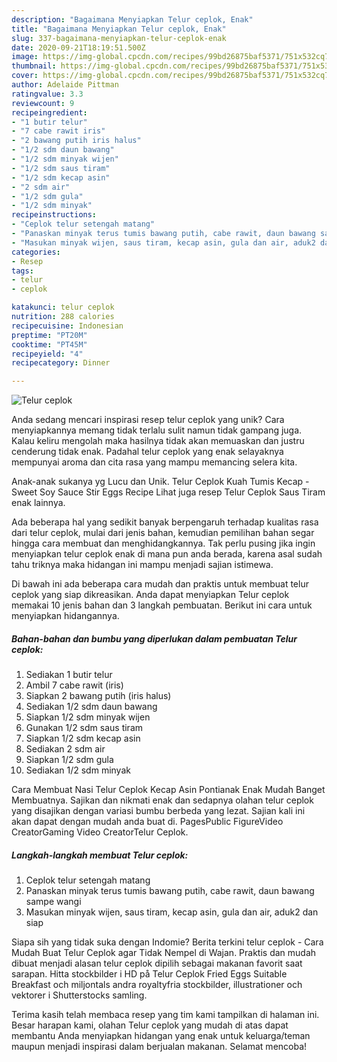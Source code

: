 ```yaml
---
description: "Bagaimana Menyiapkan Telur ceplok, Enak"
title: "Bagaimana Menyiapkan Telur ceplok, Enak"
slug: 337-bagaimana-menyiapkan-telur-ceplok-enak
date: 2020-09-21T18:19:51.500Z
image: https://img-global.cpcdn.com/recipes/99bd26875baf5371/751x532cq70/telur-ceplok-foto-resep-utama.jpg
thumbnail: https://img-global.cpcdn.com/recipes/99bd26875baf5371/751x532cq70/telur-ceplok-foto-resep-utama.jpg
cover: https://img-global.cpcdn.com/recipes/99bd26875baf5371/751x532cq70/telur-ceplok-foto-resep-utama.jpg
author: Adelaide Pittman
ratingvalue: 3.3
reviewcount: 9
recipeingredient:
- "1 butir telur"
- "7 cabe rawit iris"
- "2 bawang putih iris halus"
- "1/2 sdm daun bawang"
- "1/2 sdm minyak wijen"
- "1/2 sdm saus tiram"
- "1/2 sdm kecap asin"
- "2 sdm air"
- "1/2 sdm gula"
- "1/2 sdm minyak"
recipeinstructions:
- "Ceplok telur setengah matang"
- "Panaskan minyak terus tumis bawang putih, cabe rawit, daun bawang sampe wangi"
- "Masukan minyak wijen, saus tiram, kecap asin, gula dan air, aduk2 dan siap"
categories:
- Resep
tags:
- telur
- ceplok

katakunci: telur ceplok 
nutrition: 288 calories
recipecuisine: Indonesian
preptime: "PT20M"
cooktime: "PT45M"
recipeyield: "4"
recipecategory: Dinner

---
```



![Telur ceplok](https://img-global.cpcdn.com/recipes/99bd26875baf5371/751x532cq70/telur-ceplok-foto-resep-utama.jpg)

Anda sedang mencari inspirasi resep telur ceplok yang unik? Cara menyiapkannya memang tidak terlalu sulit namun tidak gampang juga. Kalau keliru mengolah maka hasilnya tidak akan memuaskan dan justru cenderung tidak enak. Padahal telur ceplok yang enak selayaknya mempunyai aroma dan cita rasa yang mampu memancing selera kita.

Anak-anak sukanya yg Lucu dan Unik. Telur Ceplok Kuah Tumis Kecap - Sweet Soy Sauce Stir Eggs Recipe Lihat juga resep Telur Ceplok Saus Tiram enak lainnya.

Ada beberapa hal yang sedikit banyak berpengaruh terhadap kualitas rasa dari telur ceplok, mulai dari jenis bahan, kemudian pemilihan bahan segar hingga cara membuat dan menghidangkannya. Tak perlu pusing jika ingin menyiapkan telur ceplok enak di mana pun anda berada, karena asal sudah tahu triknya maka hidangan ini mampu menjadi sajian istimewa.


Di bawah ini ada beberapa cara mudah dan praktis untuk membuat telur ceplok yang siap dikreasikan. Anda dapat menyiapkan Telur ceplok memakai 10 jenis bahan dan 3 langkah pembuatan. Berikut ini cara untuk menyiapkan hidangannya.

<!--inarticleads1-->

##### Bahan-bahan dan bumbu yang diperlukan dalam pembuatan Telur ceplok:

1. Sediakan 1 butir telur
1. Ambil 7 cabe rawit (iris)
1. Siapkan 2 bawang putih (iris halus)
1. Sediakan 1/2 sdm daun bawang
1. Siapkan 1/2 sdm minyak wijen
1. Gunakan 1/2 sdm saus tiram
1. Siapkan 1/2 sdm kecap asin
1. Sediakan 2 sdm air
1. Siapkan 1/2 sdm gula
1. Sediakan 1/2 sdm minyak


Cara Membuat Nasi Telur Ceplok Kecap Asin Pontianak Enak Mudah Banget Membuatnya. Sajikan dan nikmati enak dan sedapnya olahan telur ceplok yang disajikan dengan variasi bumbu berbeda yang lezat. Sajian kali ini akan dapat dengan mudah anda buat di. PagesPublic FigureVideo CreatorGaming Video CreatorTelur Ceplok. 

<!--inarticleads2-->

##### Langkah-langkah membuat Telur ceplok:

1. Ceplok telur setengah matang
1. Panaskan minyak terus tumis bawang putih, cabe rawit, daun bawang sampe wangi
1. Masukan minyak wijen, saus tiram, kecap asin, gula dan air, aduk2 dan siap


Siapa sih yang tidak suka dengan Indomie? Berita terkini telur ceplok - Cara Mudah Buat Telur Ceplok agar Tidak Nempel di Wajan. Praktis dan mudah dibuat menjadi alasan telur ceplok dipilih sebagai makanan favorit saat sarapan. Hitta stockbilder i HD på Telur Ceplok Fried Eggs Suitable Breakfast och miljontals andra royaltyfria stockbilder, illustrationer och vektorer i Shutterstocks samling. 

Terima kasih telah membaca resep yang tim kami tampilkan di halaman ini. Besar harapan kami, olahan Telur ceplok yang mudah di atas dapat membantu Anda menyiapkan hidangan yang enak untuk keluarga/teman maupun menjadi inspirasi dalam berjualan makanan. Selamat mencoba!
